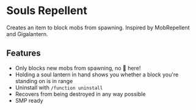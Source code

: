 # Souls Repellent
Creates an item to block mobs from spawning.
Inspired by MobRepellent and Gigalantern.

## Features
- Only blocks new mobs from spawning, no 🧀 here!
- Holding a soul lantern in hand shows you whether a block you're standing on is in range
- Uninstall with `/function uninstall`
- Recovers from being destroyed in any way possible
- SMP ready
